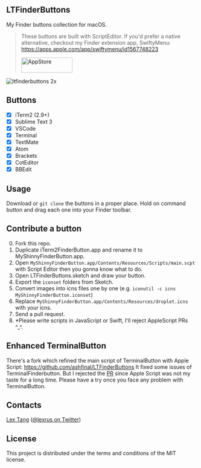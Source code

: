 ## LTFinderButtons
My Finder buttons collection for macOS.

> These buttons are built with ScriptEditor. If you'd prefer a native alternative, checkout my Finder extension app, SwiftyMenu:
> https://apps.apple.com/app/swiftymenu/id1567748223
> 
> [<img src="https://cloud.githubusercontent.com/assets/219689/5575342/963e0ee8-9013-11e4-8091-7ece67d64729.png" width="135" height="40" alt="AppStore"/>](https://apps.apple.com/app/swiftymenu/id1567748223)

![ltfinderbuttons 2x](https://user-images.githubusercontent.com/219689/46614141-a4097580-cb47-11e8-8540-795da4cd07e0.png)

## Buttons
- [x] iTerm2 (2.9+)
- [x] Sublime Text 3
- [x] VSCode
- [x] Terminal
- [x] TextMate
- [x] Atom
- [x] Brackets
- [x] CotEditor
- [x] BBEdit

## Usage
Download or `git clone` the buttons in a proper place. Hold on command button and drag each one into your Finder toolbar.

## Contribute a button
0. Fork this repo.
1. Duplicate iTerm2FinderButton.app and rename it to MyShinnyFinderButton.app.
2. Open `MyShinnyFinderButton.app/Contents/Resources/Scripts/main.scpt` with Script Editor then you gonna know what to do.
3. Open LTFinderButtons.sketch and draw your button.
4. Export the `iconset` folders from Sketch.
5. Convert images into icns files one by one (e.g. `iconutil -c icns MyShinnyFinderButton.iconset`)
6. Replace `MyShinnyFinderButton.app/Contents/Resources/droplet.icns` with your icns.
7. Send a pull request.
8. *Please write scripts in JavaScript or Swift, I'll reject AppleScript PRs ^_^.


## Enhanced TerminalButton
There's a fork which refined the main script of TerminalButton with Apple Script:
https://github.com/ashfinal/LTFinderButtons
It fixed some issues of TerminalFinderbutton. But I rejected the [PR](https://github.com/lexrus/LTFinderButtons/pull/17) since Apple Script was not my taste for a long time. Please have a try once you face any problem with TerminalButton.

## Contacts
[Lex Tang](https://github.com/lexrus/) ([@lexrus on Twitter](https://twitter.com/lexrus/))

## License
This project is distributed under the terms and conditions of the MIT license.
